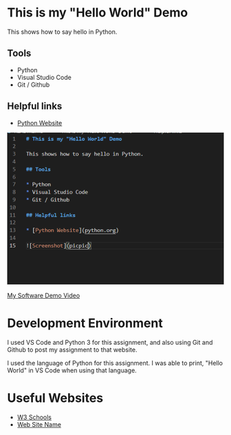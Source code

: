 # This is my "Hello World" Demo

This shows how to say hello in Python.

## Tools

* Python 
* Visual Studio Code
* Git / Github

## Helpful links

* [Python Website](python.org)

![Screenshot](picpic.png)

[My Software Demo Video](https://www.youtube.com/watch?v=HlYH3f-BqII&ab_channel=AmmonWilson)

# Development Environment

I used VS Code and Python 3 for this assignment, and also using Git and Github to post my assignment to that website.

I used the language of Python for this assignment. I was able to print, "Hello World" in VS Code when using that language.

# Useful Websites
* [W3 Schools](w3schools.com/python/python_intro.asp)
* [Web Site Name](http://url.link.goes.here)